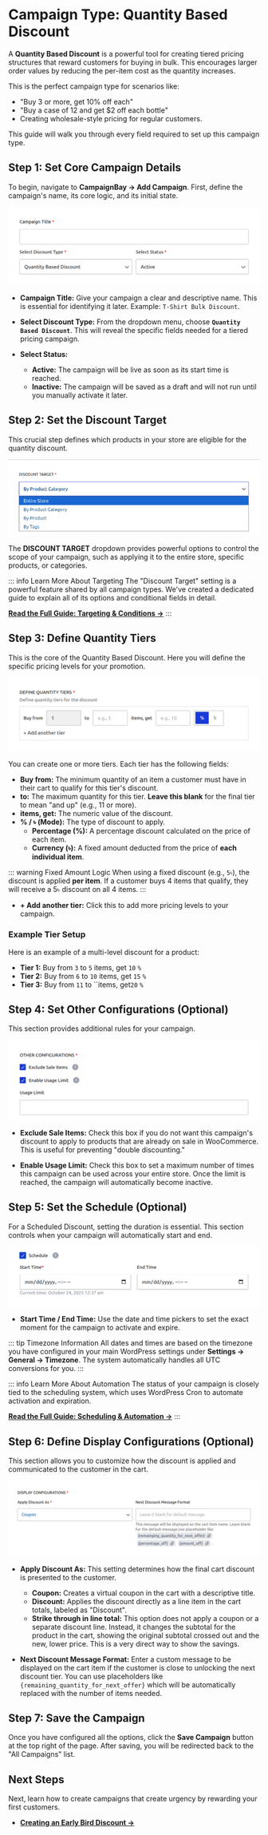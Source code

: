 # Campaign Type: Quantity Based Discount

A **Quantity Based Discount** is a powerful tool for creating tiered pricing structures that reward customers for buying in bulk. This encourages larger order values by reducing the per-item cost as the quantity increases.

This is the perfect campaign type for scenarios like:

- "Buy 3 or more, get 10% off each"
- "Buy a case of 12 and get $2 off each bottle"
- Creating wholesale-style pricing for regular customers.

This guide will walk you through every field required to set up this campaign type.

## Step 1: Set Core Campaign Details

To begin, navigate to **CampaignBay → Add Campaign**. First, define the campaign's name, its core logic, and its initial state.

![Core Campaign Details for Quantity Discount](./../public/quantity-core-details.png)

- **Campaign Title:** Give your campaign a clear and descriptive name. This is essential for identifying it later. Example: `T-Shirt Bulk Discount`.

- **Select Discount Type:** From the dropdown menu, choose **`Quantity Based Discount`**. This will reveal the specific fields needed for a tiered pricing campaign.

- **Select Status:**
  - **Active:** The campaign will be live as soon as its start time is reached.
  - **Inactive:** The campaign will be saved as a draft and will not run until you manually activate it later.

## Step 2: Set the Discount Target

This crucial step defines which products in your store are eligible for the quantity discount.

![Discount Target](./../public/scheduled-target.png)

The **DISCOUNT TARGET** dropdown provides powerful options to control the scope of your campaign, such as applying it to the entire store, specific products, or categories.

::: info Learn More About Targeting
The "Discount Target" setting is a powerful feature shared by all campaign types. We've created a dedicated guide to explain all of its options and conditional fields in detail.

**[Read the Full Guide: Targeting & Conditions &rarr;](../core-concepts/targeting-and-conditions.md)**
:::

## Step 3: Define Quantity Tiers

This is the core of the Quantity Based Discount. Here you will define the specific pricing levels for your promotion.

![Define Quantity Tiers](./../public/quantity-tiers.png)

You can create one or more tiers. Each tier has the following fields:

- **Buy from:** The minimum quantity of an item a customer must have in their cart to qualify for this tier's discount.
- **to:** The maximum quantity for this tier. **Leave this blank** for the final tier to mean "and up" (e.g., 11 or more).
- **items, get:** The numeric value of the discount.
- **% / ৳ (Mode):** The type of discount to apply.
  - **Percentage (%):** A percentage discount calculated on the price of each item.
  - **Currency (৳):** A fixed amount deducted from the price of **each individual item**.

::: warning Fixed Amount Logic
When using a fixed discount (e.g., `5৳`), the discount is applied **per item**. If a customer buys 4 items that qualify, they will receive a 5৳ discount on all 4 items.
:::

- **+ Add another tier:** Click this to add more pricing levels to your campaign.

### Example Tier Setup

Here is an example of a multi-level discount for a product:

- **Tier 1:** Buy from `3` to `5` items, get `10` `%`
- **Tier 2:** Buy from `6` to `10` items, get `15` `%`
- **Tier 3:** Buy from `11` to ``items, get`20` `%`

## Step 4: Set Other Configurations (Optional)

This section provides additional rules for your campaign.

![Other Configurations](./../public/scheduled-other-configs.png)

- **Exclude Sale Items:** Check this box if you do not want this campaign's discount to apply to products that are already on sale in WooCommerce. This is useful for preventing "double discounting."

- **Enable Usage Limit:** Check this box to set a maximum number of times this campaign can be used across your entire store. Once the limit is reached, the campaign will automatically become inactive.

## Step 5: Set the Schedule (Optional)

For a Scheduled Discount, setting the duration is essential. This section controls when your campaign will automatically start and end.

![Campaign Schedule](./../public/scheduled-schedule.png)

- **Start Time / End Time:** Use the date and time pickers to set the exact moment for the campaign to activate and expire.

::: tip Timezone Information
All dates and times are based on the timezone you have configured in your main WordPress settings under **Settings → General → Timezone**. The system automatically handles all UTC conversions for you.
:::

::: info Learn More About Automation
The status of your campaign is closely tied to the scheduling system, which uses WordPress Cron to automate activation and expiration.

**[Read the Full Guide: Scheduling & Automation &rarr;](../core-concepts/scheduling-and-automation.md)**
:::

## Step 6: Define Display Configurations (Optional)

This section allows you to customize how the discount is applied and communicated to the customer in the cart.

![Quantity Display Configurations](./../public/quantity-display-configs.png)

- **Apply Discount As:** This setting determines how the final cart discount is presented to the customer.

  - **Coupon:** Creates a virtual coupon in the cart with a descriptive title.
  - **Discount:** Applies the discount directly as a line item in the cart totals, labeled as "Discount".
  - **Strike through in line total:** This option does not apply a coupon or a separate discount line. Instead, it changes the subtotal for the product in the cart, showing the original subtotal crossed out and the new, lower price. This is a very direct way to show the savings.

- **Next Discount Message Format:** Enter a custom message to be displayed on the cart item if the customer is close to unlocking the next discount tier. You can use placeholders like `{remaining_quantity_for_next_offer}` which will be automatically replaced with the number of items needed.

## Step 7: Save the Campaign

Once you have configured all the options, click the **Save Campaign** button at the top right of the page. After saving, you will be redirected back to the "All Campaigns" list.

## Next Steps

Next, learn how to create campaigns that create urgency by rewarding your first customers.

- **[Creating an Early Bird Discount &rarr;](./early-bird-discounts.md)**
